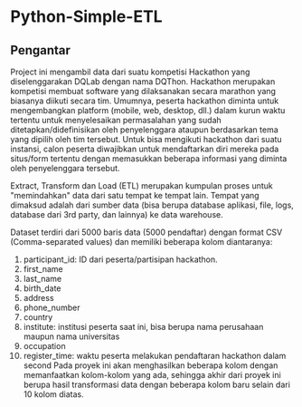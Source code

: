# Python-Simple-ETL
## Pengantar
Project ini mengambil data dari suatu kompetisi Hackathon yang diselenggarakan DQLab dengan nama DQThon. Hackathon merupakan kompetisi membuat software yang dilaksanakan secara marathon yang biasanya diikuti secara tim. Umumnya, peserta hackathon diminta untuk mengembangkan platform (mobile, web, desktop, dll.) dalam kurun waktu tertentu untuk menyelesaikan permasalahan yang sudah ditetapkan/didefinisikan oleh penyelenggara ataupun berdasarkan tema yang dipilih oleh tim tersebut. Untuk bisa mengikuti hackathon dari suatu instansi, calon peserta diwajibkan untuk mendaftarkan diri mereka pada situs/form tertentu dengan memasukkan beberapa informasi yang diminta oleh penyelenggara tersebut.

Extract, Transform dan Load (ETL) merupakan kumpulan proses untuk "memindahkan" data dari satu tempat ke tempat lain.
Tempat yang dimaksud adalah dari sumber data (bisa berupa database aplikasi, file, logs, database dari 3rd party, dan lainnya) ke data warehouse.

Dataset terdiri dari 5000 baris data (5000 pendaftar) dengan format CSV (Comma-separated values) dan memiliki beberapa kolom diantaranya:

1. participant_id: ID dari peserta/partisipan hackathon.
2. first_name
3. last_name
4. birth_date
5. address
6. phone_number
7. country
8. institute: institusi peserta saat ini, bisa berupa nama perusahaan maupun nama universitas
9. occupation
10. register_time: waktu peserta melakukan pendaftaran hackathon dalam second
Pada proyek ini akan menghasilkan beberapa kolom dengan memanfaatkan kolom-kolom yang ada, sehingga akhir dari proyek ini berupa hasil transformasi data dengan beberapa kolom baru selain dari 10 kolom diatas.

